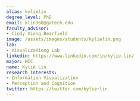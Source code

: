 ```yaml
---
alias: kylielin
degree_level: PhD
email: klin368@gatech.edu
faculty_advisor:
- Cindy Xiong Bearfield
image: /assets/images/students/kylielin.png
lab:
- VisualizaXiong Lab
linkedin: https://www.linkedin.com/in/kylie-lin/
major: HCC
name: Kylie Lin
research_interests:
- Information Visualization
- Perception and Cognition
twitter: https://twitter.com/kylierlin
---
```

